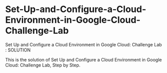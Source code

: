 # Set-Up-and-Configure-a-Cloud-Environment-in-Google-Cloud-Challenge-Lab

Set Up and Configure a Cloud Environment in Google Cloud: Challenge Lab : SOLUTION

This is the solution of Set Up and Configure a Cloud Environment in Google Cloud: Challenge Lab, Step by Step.
